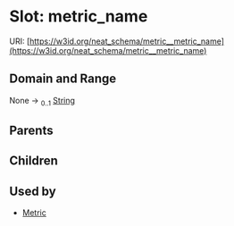 
# Slot: metric_name




URI: [https://w3id.org/neat_schema/metric__metric_name](https://w3id.org/neat_schema/metric__metric_name)


## Domain and Range

None &#8594;  <sub>0..1</sub> [String](types/String.md)

## Parents


## Children


## Used by

 * [Metric](Metric.md)
